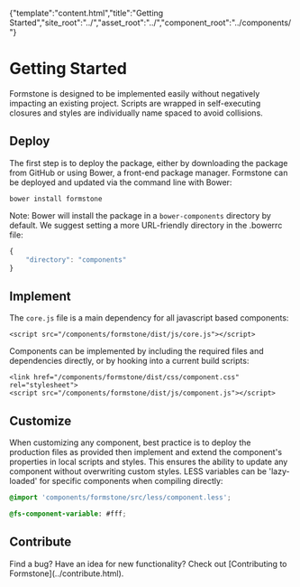 {"template":"content.html","title":"Getting Started","site_root":"../","asset_root":"../","component_root":"../components/"}

# Getting Started

Formstone is designed to be implemented easily without negatively impacting an existing project. Scripts are wrapped in self-executing closures and styles are individually name spaced to avoid collisions.

## Deploy

The first step is to deploy the package, either by downloading the package from GitHub or using Bower, a front-end package manager. Formstone can be deployed and updated via the command line with Bower:

```
bower install formstone
```

Note: Bower will install the package in a `bower-components` directory by default. We suggest setting a more URL-friendly directory in the .bowerrc file:

```javascript
{
    "directory": "components"
}
```

## Implement

The `core.js` file is a main dependency for all javascript based components:

```markup
<script src="/components/formstone/dist/js/core.js"></script>
```

Components can be implemented by including the required files and dependencies directly, or by hooking into a current build scripts:

```markup
<link href="/components/formstone/dist/css/component.css" rel="stylesheet">
<script src="/components/formstone/dist/js/component.js"></script>
```

## Customize

When customizing any component, best practice is to deploy the production files as provided then implement and extend the component's properties in local scripts and styles. This ensures the ability to update any component without overwriting custom styles. LESS variables can be 'lazy-loaded' for specific components when compiling directly:

```css
@import 'components/formstone/src/less/component.less';

@fs-component-variable: #fff;
```

## Contribute

<p>Find a bug? Have an idea for new functionality? Check out [Contributing to Formstone](../contribute.html).</p>